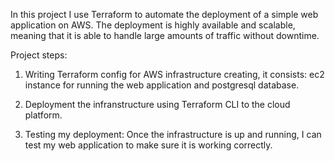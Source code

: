 In this project I use Terraform to automate the deployment of a simple web application on AWS. The deployment is highly available and scalable, meaning that it is able to handle large amounts of traffic without downtime.

Project steps:

1. Writing Terraform config for AWS infrastructure creating, it consists: ec2 instance for running the web application and postgresql database.

2. Deployment the infranstructure using Terraform CLI to the cloud platform.

3. Testing my deployment: Once the infrastructure is up and running, I can test my web application to make sure it is working correctly.
